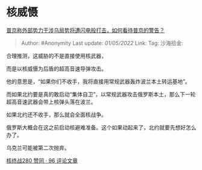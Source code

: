 # 核威慑
[普京称外部势力干涉乌局势将遭闪电般打击，如何看待普京的警告？](https://www.zhihu.com/question/530410521/answer/2461448186)

> Author: #Anonymity
> Last update: *01/05/2022*
> Link:
> Tag:
> 沙海拾金:

合理推测，这威胁的不是直接使用核武器，

而是以核威慑为后盾的超高音速导弹攻击。

他的意思是，“如果你们不收手，我将直接用常规武器轰炸波兰本土转运基地”。

而如果北约要是真的敢启动“集体自卫”，以常规武器攻击俄罗斯本土，那么下一轮超高音速武器会带上核弹头落在波兰。

如果北约还不收手，那么就会全面核战争。

俄罗斯大概会在这之前启动核避难准备。这个如果动起来了，北约就要先想好怎么办了。

乌克兰可能被第二次抛弃。

[核终战280 赞同 · 96 评论文章](https://zhuanlan.zhihu.com/p/484578437)
